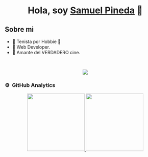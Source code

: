 <div align="center">
<h1 align="center">Hola, soy <a href="https://aristi.dev">Samuel Pineda</a> 👋</h1>
</div>

## Sobre mi

- 🥎 Tenista por Hobbie 🥎 
- 📲 Web Developer.
- 🎥 Amante del VERDADERO cine.
<br>

<p align="center">
  <a href="https://skillicons.dev">
    <img src="https://skillicons.dev/icons?i=php,laravel,postgres,express,figma,github,java,nginx,nodejs,mysql,nextjs,nodejs,postman,vue,react,angular,tailwind,vuetify,ts,js&perline=14" />
  </a>
</p>

### ⚙️ &nbsp;GitHub Analytics

<p align="center">
<a href="https://github.com/samMANAGEMENT">
  <img height="180em" src="https://github-readme-stats-eight-theta.vercel.app/api?username=samMANAGEMENT&show_icons=true&theme=algolia&include_all_commits=true&count_private=true"/>
  <img height="180em" src="https://github-readme-stats-eight-theta.vercel.app/api/top-langs/?username=samMANAGEMENT&layout=compact&langs_count=8&theme=algolia&count_private=true"/>
</a>
</p>
